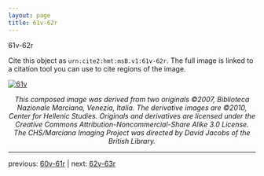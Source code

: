 ```yaml
---
layout: page
title: 61v-62r
---
```


61v-62r

Cite this object as `urn:cite2:hmt:msB.v1:61v-62r`. The full image is linked to a citation tool you can use to cite regions of the image.

[![61v](http://www.homermultitext.org/iipsrv?IIIF=/project/homer/pyramidal/deepzoom/hmt/vbbifolio/v1/vb_61v_62r.tif/full/800,/0/default.jpg)](http://www.homermultitext.org/ict2/?urn=urn:cite2:hmt:vbbifolio.v1:vb_61v_62r) 

<p style="text-align: center; font-style: italic;">This composed image was derived from two originals ©2007, Biblioteca Nazionale Marciana, Venezia, Italia. The derivative images are ©2010, Center for Hellenic Studies. Originals and derivatives are licensed under the Creative Commons Attribution-Noncommercial-Share Alike 3.0 License. The CHS/Marciana Imaging Project was directed by David Jacobs of the British Library.</p>

---

previous: [60v-61r](../60v-61r/) | next: [62v-63r](../62v-63r/)